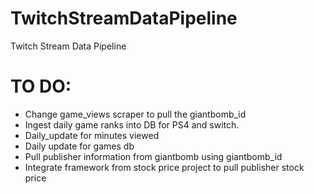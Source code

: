 # TwitchStreamDataPipeline
Twitch Stream Data Pipeline

# TO DO:
- Change game_views scraper to pull the giantbomb_id
- Ingest daily game ranks into DB for PS4 and switch.
- Daily_update for minutes viewed
- Daily update for games db
- Pull publisher information from giantbomb using giantbomb_id
- Integrate framework from stock price project to pull publisher stock price